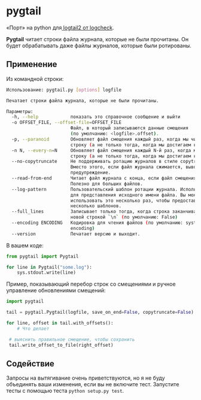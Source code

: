 # pygtail

«Порт» на python для[ logtail2 от logcheck](http://logcheck.org/).

**Pygtail** читает строки файла журнала, которые не были прочитаны. Он будет обрабатывать даже файлы журналов, которые были ротированы.

## Применение

Из командной строки:

```bash
Использование: pygtail.py [options] logfile

Печатает строки файла журнала, которые не были прочитаны.

Параметры:
  -h, --help            показать это справочное сообщение и выйти
  -o OFFSET_FILE, --offset-file=OFFSET_FILE
                        Файл, в который записываются данные смещения
                        (по умолчанию: <logfile>.offset).
  -p, --paranoid        Обновляет файл смещения каждый раз, когда мы читаем
                        строку (а не только тогда, когда мы достигаем конца файла).
  -n N, --every-n=N     Обновляет файл смещения каждый N-й раз, когда мы читаем
                        строку (а не только тогда, когда мы достигаем конца файла).
  --no-copytruncate     Не поддерживать ротацию журналов в стиле copytruncate.
                        Вместо этого, если файл журнала сжимается, выводит
                        предупреждение.
  --read-from-end       Читает файл журнала с конца, если файл смещения отсутствует.
                        Полезно для больших файлов.
  --log-pattern         Пользовательский шаблон ротации журнала. Используйте %s
                        для представления исходного имени файла. Вы можете
                        использовать это несколько раз, чтобы предоставить
                        несколько шаблонов.
  --full_lines          Записывает только тогда, когда строка заканчивается
                        новой строкой `\n` (по умолчанию: False)
  --encoding ENCODING   Кодировка для чтения файлов (по умолчанию: system
                        encoding)
  --version             Печатает версию и выходит.
```

В вашем коде:

```python
from pygtail import Pygtail

for line in Pygtail("some.log"):
    sys.stdout.write(line)
```

Пример, показывающий перебор строк со смещениями и ручное управление обновлениями смещений:

```python
import pygtail

tail = pygtail.Pygtail(logfile, save_on_end=False, copytruncate=False)

for line, offset in tail.with_offsets():
    # Что делает

 # выяснить правильное смещение, чтобы сохранить
 tail.write_offset_to_file(right_offset)
```

## Содействие

Запросы на вытягивание очень приветствуются, но я не буду объединять ваши изменения, если вы не включите тест. Запустите тесты с помощью теста `python setup.py test`.
